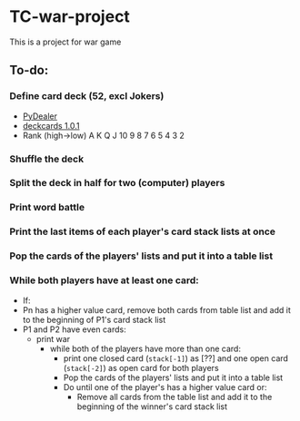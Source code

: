 # TC-war-project
This is a project for war game

## To-do:
### Define card deck (52, excl Jokers)
- [PyDealer](https://pydealer.readthedocs.io/en/latest/) 
- [deckcards 1.0.1](https://pypi.org/project/deckcards/)
- Rank (high→low)	A K Q J 10 9 8 7 6 5 4 3 2
### Shuffle the deck
### Split the deck in half for two (computer) players
### Print word battle
### Print the last items of each player's card stack lists at once
### Pop the cards of the players' lists and put it into a table list
### While both players have at least one card:
- If:
- Pn has a higher value card, remove both cards from table list and add it to the beginning of P1's card stack list
- P1 and P2 have even cards:
  - print war
    - while both of the players have more than one card:
      - print one closed card (<code>stack[-1]</code>) as [??] and one open card (<code>stack[-2]</code>) as open card for both players
      - Pop the cards of the players' lists and put it into a table list
      - Do until one of the player's has a higher value card or:
        - Remove all cards from the table list and add it to the beginning of the winner's card stack list


